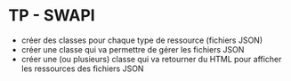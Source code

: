 # TP - SWAPI

- créer des classes pour chaque type de ressource (fichiers JSON)
- créer une classe qui va permettre de gérer les fichiers JSON
- créer une (ou plusieurs) classe qui va retourner du HTML pour afficher les ressources des fichiers JSON